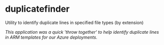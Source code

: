 # duplicatefinder
Utility to identify duplicate lines in specified file types (by extension)

_This application was a quick 'throw together' to help identify duplicate lines in ARM templates for our Azure deployments._


